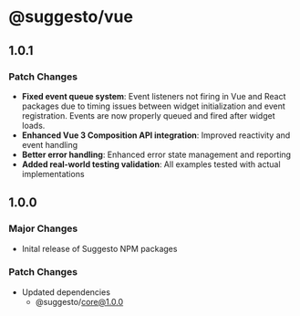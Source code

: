 # @suggesto/vue

## 1.0.1

### Patch Changes

- **Fixed event queue system**: Event listeners not firing in Vue and React packages due to timing issues between widget initialization and event registration. Events are now properly queued and fired after widget loads.
- **Enhanced Vue 3 Composition API integration**: Improved reactivity and event handling
- **Better error handling**: Enhanced error state management and reporting
- **Added real-world testing validation**: All examples tested with actual implementations

## 1.0.0

### Major Changes

- Inital release of Suggesto NPM packages

### Patch Changes

- Updated dependencies
  - @suggesto/core@1.0.0
